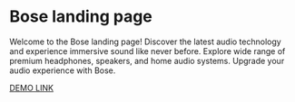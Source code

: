 # Bose landing page

Welcome to the Bose landing page! Discover the latest audio technology and experience immersive sound like never before. Explore wide range of premium headphones, speakers, and home audio systems. Upgrade your audio experience with Bose.

[DEMO LINK](https://bose-landing-lake.vercel.app/)
